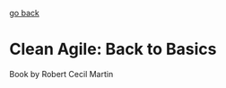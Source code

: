 [go back](https://github.com/pkardas/learning)

# Clean Agile: Back to Basics 

Book by Robert Cecil Martin
